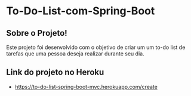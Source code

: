 # To-Do-List-com-Spring-Boot

## Sobre o Projeto!
Este projeto foi desenvolvido com o objetivo de criar um um to-do list de tarefas que uma pessoa deseja realizar durante seu dia.
## Link do projeto no Heroku
- https://to-do-list-spring-boot-mvc.herokuapp.com/create
